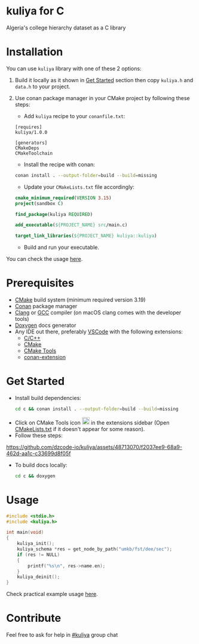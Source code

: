 # kuliya for C

Algeria's college hierarchy dataset as a C library

# Installation

You can use `kuliya` library with one of these 2 options:

1. Build it locally as it shown in [Get Started](#get-started) section then copy `kuliya.h` and `data.h` to your project.
   
2. Use conan package manager in your CMake project by following these steps:
    - Add `kuliya` recipe to your `conanfile.txt`:
    ```
    [requires]
    kuliya/1.0.0

    [generators]
    CMakeDeps
    CMakeToolchain
    ```
    - Install the recipe with conan:
    ```sh
    conan install . --output-folder=build --build=missing
    ```
    - Update your `CMakeLists.txt` file accordingly:
    ```cmake
    cmake_minimum_required(VERSION 3.15)
    project(sandbox C)

    find_package(kuliya REQUIRED)

    add_executable(${PROJECT_NAME} src/main.c)

    target_link_libraries(${PROJECT_NAME} kuliya::kuliya)
    ```
    - Build and run your executable.

You can check the usage [here](#usage).

# Prerequisites

- [CMake](https://cmake.org/download/) build system (minimum required version 3.19)
- [Conan](https://conan.io/downloads) package manager
- [Clang](https://clang.llvm.org/get_started.html) or [GCC](https://gcc.gnu.org/releases.html) compiler (on macOS clang comes with the developer tools)
- [Doxygen](https://www.doxygen.nl/download.html) docs generator
- Any IDE out there, preferably [VSCode](https://code.visualstudio.com/download) with the following extensions:
  - [C/C++](https://marketplace.visualstudio.com/items?itemName=ms-vscode.cpptools)
  - [CMake](https://marketplace.visualstudio.com/items?itemName=twxs.cmake)
  - [CMake Tools](https://marketplace.visualstudio.com/items?itemName=ms-vscode.cmake-tools)
  - [conan-extension](https://marketplace.visualstudio.com/items?itemName=konicy.conan-extension)

# Get Started

- Install build dependencies:
  ```sh
  cd c && conan install . --output-folder=build --build=missing
  ```
- Click on CMake Tools icon <img src="https://ms-vscode.gallerycdn.vsassets.io/extensions/ms-vscode/cmake-tools/1.18.16/1711685798086/Microsoft.VisualStudio.Services.Icons.Default" width="20px"/> in the extensions sidebar (Open [CMakeLists.txt](./CMakeLists.txt) if it doesn't appear for some reason).
- Follow these steps:

https://github.com/dzcode-io/kuliya/assets/48713070/f2037ee9-68a9-462d-aa1c-c33699d8f05f

- To build docs locally:
  ```sh
  cd c && doxygen
  ```

# Usage

```c
#include <stdio.h>
#include <kuliya.h>

int main(void)
{
    kuliya_init();
    kuliya_schema *res = get_node_by_path("umkb/fst/dee/sec");
    if (res != NULL)
    {
        printf("%s\n", res->name.en);
    }
    kuliya_deinit();
}
```

Check practical example usage [here](./example/main.c).

# Contribute

Feel free to ask for help in [#kuliya](https://dzcode.slack.com/archives/C01C0155CKC) group chat
